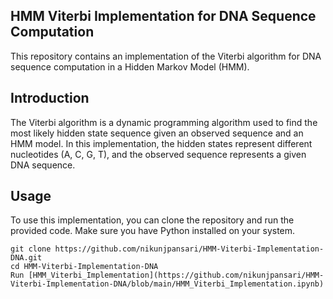 ## HMM Viterbi Implementation for DNA Sequence Computation

This repository contains an implementation of the Viterbi algorithm for DNA sequence computation in a Hidden Markov Model (HMM).

## Introduction

The Viterbi algorithm is a dynamic programming algorithm used to find the most likely hidden state sequence given an observed sequence and an HMM model. In this implementation, the hidden states represent different nucleotides (A, C, G, T), and the observed sequence represents a given DNA sequence.

## Usage

To use this implementation, you can clone the repository and run the provided code. Make sure you have Python installed on your system.

```shell
git clone https://github.com/nikunjpansari/HMM-Viterbi-Implementation-DNA.git
cd HMM-Viterbi-Implementation-DNA
Run [HMM_Viterbi_Implementation](https://github.com/nikunjpansari/HMM-Viterbi-Implementation-DNA/blob/main/HMM_Viterbi_Implementation.ipynb)
